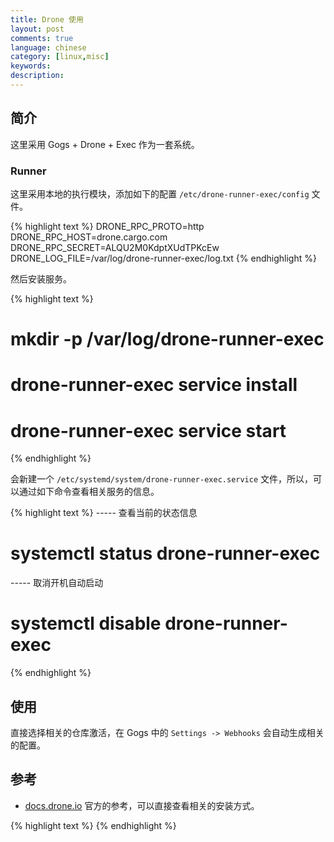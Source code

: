```yaml
---
title: Drone 使用
layout: post
comments: true
language: chinese
category: [linux,misc]
keywords:
description:
---
```



<!-- more -->

## 简介

这里采用 Gogs + Drone + Exec 作为一套系统。

### Runner

这里采用本地的执行模块，添加如下的配置 `/etc/drone-runner-exec/config` 文件。

{% highlight text %}
DRONE_RPC_PROTO=http
DRONE_RPC_HOST=drone.cargo.com
DRONE_RPC_SECRET=ALQU2M0KdptXUdTPKcEw
DRONE_LOG_FILE=/var/log/drone-runner-exec/log.txt
{% endhighlight %}

然后安装服务。

{% highlight text %}
# mkdir -p /var/log/drone-runner-exec
# drone-runner-exec service install
# drone-runner-exec service start
{% endhighlight %}

会新建一个 `/etc/systemd/system/drone-runner-exec.service` 文件，所以，可以通过如下命令查看相关服务的信息。

{% highlight text %}
----- 查看当前的状态信息
# systemctl status drone-runner-exec

----- 取消开机自动启动
# systemctl disable drone-runner-exec
{% endhighlight %}



## 使用

直接选择相关的仓库激活，在 Gogs 中的 `Settings -> Webhooks` 会自动生成相关的配置。


## 参考

* [docs.drone.io](https://docs.drone.io/) 官方的参考，可以直接查看相关的安装方式。

<!--
可以使用 Docker-Compose 进行简单的编排，这里采用 Podman 的类似编排工具。

{% highlight text %}
# podman pull drone/drone:1
{% endhighlight %}

https://github.com/containers/podman-compose
-->

{% highlight text %}
{% endhighlight %}
